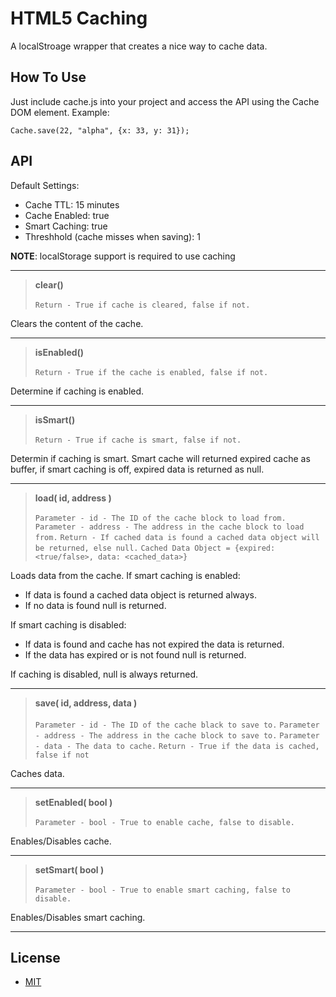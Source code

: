 HTML5 Caching
=============
A localStroage wrapper that creates a nice way to cache data.

How To Use
----------
Just include cache.js into your project and access the API using the Cache DOM element. Example:

    Cache.save(22, "alpha", {x: 33, y: 31});

API
---

Default Settings:

* Cache TTL: 15 minutes
* Cache Enabled: true
* Smart Caching: true
* Threshhold (cache misses when saving): 1

**NOTE**: localStorage support is required to use caching

---

> **clear()** <br/><br/>
`Return - True if cache is cleared, false if not.`

Clears the content of the cache.

---

> **isEnabled()** <br/><br/>
`Return - True if the cache is enabled, false if not.`

Determine if caching is enabled.

---

> **isSmart()** <br/><br/>
`Return - True if cache is smart, false if not.`

Determin if caching is smart.  Smart cache will returned expired cache as buffer, if smart caching is off, expired data is returned as null.

---

> **load( id, address )** <br/><br/>
`Parameter - id - The ID of the cache block to load from.`
`Parameter - address - The address in the cache block to load from.`
`Return - If cached data is found a cached data object will be returned, else null.`
`Cached Data Object = {expired: <true/false>, data: <cached_data>}`
    
Loads data from the cache.  If smart caching is enabled:

* If data is found a cached data object is returned always.
* If no data is found null is returned.

If smart caching is disabled:

* If data is found and cache has not expired the data is returned.
* If the data has expired or is not found null is returned.

If caching is disabled, null is always returned.

---

> **save( id, address, data  )** <br/><br/>
`Parameter - id - The ID of the cache black to save to.`
`Parameter - address - The address in the cache block to save to.`
`Parameter - data - The data to cache.`
`Return - True if the data is cached, false if not`

Caches data.

---

> **setEnabled( bool )** <br/><br/>
`Parameter - bool - True to enable cache, false to disable.`

Enables/Disables cache.

---

> **setSmart( bool )** <br/><br/>
`Parameter - bool - True to enable smart caching, false to disable.`

Enables/Disables smart caching.

---

License
-------
- [MIT](http://www.opensource.org/licenses/mit-license.php)